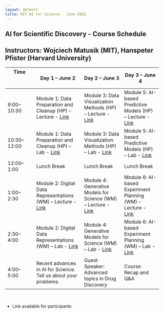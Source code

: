 ```yaml
---
layout: default
title: MIT AI for Science - June 2025
---
```


## AI for Scientific Discovery - Course Schedule


## Instructors: Wojciech Matusik (MIT), Hanspeter Pfister (Harvard University)

| Time &nbsp;&nbsp;&nbsp;&nbsp;&nbsp;&nbsp;&nbsp;&nbsp;&nbsp;&nbsp;&nbsp;&nbsp;&nbsp; &nbsp;&nbsp;&nbsp;&nbsp;&nbsp;&nbsp;&nbsp;&nbsp;&nbsp;&nbsp;&nbsp;&nbsp;&nbsp;&nbsp;&nbsp;&nbsp;&nbsp; | Day 1 – June 2 | Day 2 – June 3 | Day 3 – June 4 |
|---------------|----------------|----------------|----------------|
| 9:00–10:30 | Module 1: Data Preparation and Cleanup (HP) – Lecture - [Link](https://colab.research.google.com/drive/1LBP85oJ8o5UY2nPbsBWcRgnV3E7J-nrM?usp=sharing) | Module 3: Data Visualization Methods (HP) – Lecture - [Link](https://colab.research.google.com/drive/1LBP85oJ8o5UY2nPbsBWcRgnV3E7J-nrM?usp=sharing) | Module 5: AI-based Predictive Models (HP) – Lecture - [Link](https://colab.research.google.com/drive/1LBP85oJ8o5UY2nPbsBWcRgnV3E7J-nrM?usp=sharing) |
| 10:30–12:00 | Module 1: Data Preparation and Cleanup (HP) – Lab - [Link](https://colab.research.google.com/drive/1LBP85oJ8o5UY2nPbsBWcRgnV3E7J-nrM?usp=sharing) | Module 3: Data Visualization Methods (HP) – Lab - [Link](https://colab.research.google.com/drive/1LBP85oJ8o5UY2nPbsBWcRgnV3E7J-nrM?usp=sharing) | Module 5: AI-based Predictive Models (HP) – Lab - [Link](https://colab.research.google.com/drive/1LBP85oJ8o5UY2nPbsBWcRgnV3E7J-nrM?usp=sharing) |
| 12:00–1:00 | Lunch Break | Lunch Break | Lunch Break |
| 1:00–2:30 | Module 2: Digital Data Representations (WM) – Lecture - [Link](https://colab.research.google.com/drive/1LBP85oJ8o5UY2nPbsBWcRgnV3E7J-nrM?usp=sharing) | Module 4: Generative Models for Science (WM) – Lecture - [Link](https://colab.research.google.com/drive/1LBP85oJ8o5UY2nPbsBWcRgnV3E7J-nrM?usp=sharing) | Module 6: AI-based Experiment Planning (WM) – Lecture - [Link](https://colab.research.google.com/drive/1LBP85oJ8o5UY2nPbsBWcRgnV3E7J-nrM?usp=sharing) |
| 2:30–4:00 | Module 2: Digital Data Representations (WM) – Lab - [Link](https://colab.research.google.com/drive/1LBP85oJ8o5UY2nPbsBWcRgnV3E7J-nrM?usp=sharing) | Module 4: Generative Models for Science (WM) – Lab - [Link](https://colab.research.google.com/drive/1LBP85oJ8o5UY2nPbsBWcRgnV3E7J-nrM?usp=sharing) | Module 6: AI-based Experiment Planning (WM) – Lab - [Link](https://colab.research.google.com/drive/1LBP85oJ8o5UY2nPbsBWcRgnV3E7J-nrM?usp=sharing) |
| 4:00–5:00 | Recent advances in AI for Science. Tell us about your problems. | Guest Speaker: Advanced topics in Drug Discovery | Course Recap and Q&A |

&nbsp;

* Link available for participants